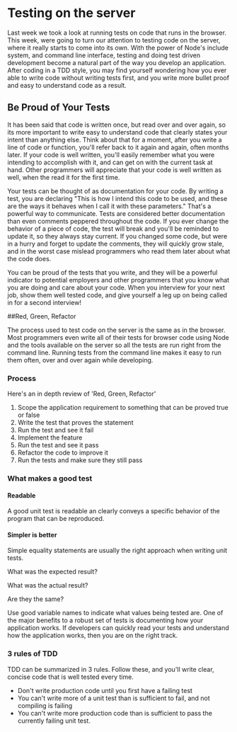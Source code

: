 # Testing on the server

Last week we took a look at running tests on code that runs in the browser.  This week, were going to turn our attention to testing code on the server, where it really starts to come into its own.  With the power of Node's include system, and command line interface, testing and doing test driven development become a natural part of the way you develop an application.  After coding in a TDD style, you may find yourself wondering how you ever able to write code without writing tests first, and you write more bullet proof and easy to understand code as a result.

## Be Proud of Your Tests

It has been said that code is written once, but read over and over again, so its more important to write easy to understand code that clearly states your intent than anything else.  Think about that for a moment, after you write a line of code or function, you'll refer back to it again and again, often months later.  If your code is well written, you'll easily remember what you were intending to accomplish with it, and can get on with the current task at hand.  Other programmers will appreciate that your code is well written as well, when the read it for the first time.

Your tests can be thought of as documentation for your code.  By writing a test, you are declaring "This is how I intend this code to be used, and these are the ways it behaves when I call it with these parameters."  That's a powerful way to communicate.  Tests are considered better documentation than even comments peppered throughout the code.  If you ever change the behavior of a piece of code, the test will break and you'll be reminded to update it, so they always stay current.  If you changed some code, but were in a hurry and forget to update the comments, they will quickly grow stale, and in the worst case mislead programmers who read them later about what the code does.

You can be proud of the tests that you write, and they will be a powerful indicator to potential employers and other programmers that you know what you are doing and care about your code.  When you interview for your next job, show them well tested code, and give yourself a leg up on being called in for a second interview!

##Red, Green, Refactor

The process used to test code on the server is the same as in the browser.  Most programmers even write all of their tests for browser code using Node and the tools available on the server so all the tests are run right from the command line.  Running tests from the command line makes it easy to run them often, over and over again while developing.

### Process

Here's an in depth review of 'Red, Green, Refactor'

1. Scope the application requirement to something that can be proved true or false
2. Write the test that proves the statement
3. Run the test and see it fail
4. Implement the feature
5. Run the test and see it pass
6. Refactor the code to improve it
7. Run the tests and make sure they still pass

### What makes a good test

#### Readable

A good unit test is readable an clearly conveys a specific behavior of the program that can be reproduced.

#### Simpler is better

Simple equality statements are usually the right approach when writing unit tests.

What was the expected result?

What was the actual result?

Are they the same?

Use good variable names to indicate what values being tested are.  One of the major benefits to a robust set of tests is documenting how your application works.  If developers can quickly read your tests and understand how the application works, then you are on the right track.


### 3 rules of TDD

TDD can be summarized in 3 rules.  Follow these, and you'll write clear, concise code that is well tested every time.

* Don't write production code until you first have a failing test
* You can't write more of a unit test than is sufficient to fail, and not compiling is failing
* You can't write more production code than is sufficient to pass the currently failing unit test.



